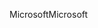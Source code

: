 <span data-ttu-id="29108-101">Microsoft</span><span class="sxs-lookup"><span data-stu-id="29108-101">Microsoft</span></span>